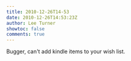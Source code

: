 ```yaml
---
title: 2010-12-26T14-53
date: 2010-12-26T14:53:23Z
author: Lee Turner
showtoc: false
comments: true
---
```


Bugger, can't add kindle items to your wish list.

